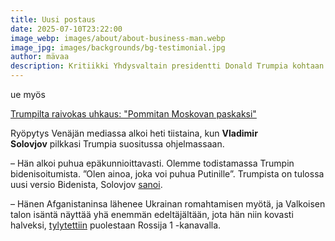 ```yaml
---
title: Uusi postaus
date: 2025-07-10T23:22:00
image_webp: images/about/about-business-man.webp
image_jpg: images/backgrounds/bg-testimonial.jpg
author: mävaa
description: Kritiikki Yhdysvaltain presidentti Donald Trumpia kohtaan venäläismediassa on kiristynyt hänen viimeaikaisten lausuntojensa myötä.
---
```

ue myös

[Trumpilta raivokas uhkaus: "Pommitan Moskovan paskaksi"](https://www.iltalehti.fi/ulkomaat/a/a6f00758-0fe1-42ff-8899-03eff2a7a805)

Ryöpytys Venäjän mediassa alkoi heti tiistaina, kun **Vladimir Solovjov** pilkkasi Trumpia suositussa ohjelmassaan.

– Hän alkoi puhua epäkunnioittavasti. Olemme todistamassa Trumpin bidenisoitumista. ”Olen ainoa, joka voi puhua Putinille”. Trumpista on tulossa uusi versio Bidenista, Solovjov [sanoi](https://t.me/agentstvonews/11032).

– Hänen Afganistaninsa lähenee Ukrainan romahtamisen myötä, ja Valkoisen talon isäntä näyttää yhä enemmän edeltäjältään, jota hän niin kovasti halveksi, [tylytettiin](https://www.moscowtimes.ru/2025/07/10/gospropagande-veleli-rugat-trampa-posle-rezkih-viskazivanii-v-adres-putina-a168378) puolestaan Rossija 1 -kanavalla.
